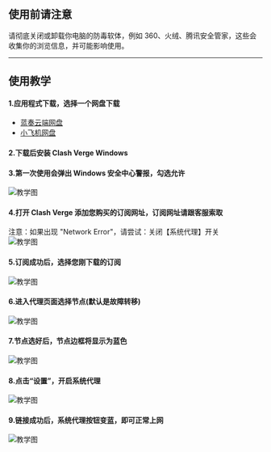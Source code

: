 ## 使用前请注意

请彻底关闭或卸载你电脑的防毒软体，例如 360、火绒、腾讯安全管家，这些会收集你的浏览信息，并可能影响使用。

---

## 使用教学

#### 1.应用程式下载，选择一个网盘下载  
- [蓝奏云端网盘](https://tagcloud.lanzouw.com/ibyth2hcivab)
- [小飞机网盘](https://share.feijipan.com/s/noDri8kk)   

#### 2.下载后安装 **Clash Verge Windows**  

#### 3.第一次使用会弹出 Windows 安全中心警报，勾选允许
![教学图](https://storage.crisp.chat/users/helpdesk/website/de54da2065412800/3_1d6lc88.png)  


#### 4.打开 Clash Verge 添加您购买的订阅网址，订阅网址请跟客服索取  
注意：如果出现 "Network Error"，请尝试：关闭【系统代理】开关  
![教学图](https://storage.crisp.chat/users/helpdesk/website/de54da2065412800/1_1hmcerr.jpg)  


#### 5.订阅成功后，选择您刚下载的订阅  
![教学图](https://storage.crisp.chat/users/helpdesk/website/de54da2065412800/2_1pt54i6.jpg)  


#### 6.进入代理页面选择节点(默认是故障转移)  
![教学图](https://storage.crisp.chat/users/helpdesk/website/de54da2065412800/3_bflf2x.jpg)  


#### 7.节点选好后，节点边框将显示为蓝色  
![教学图](https://storage.crisp.chat/users/helpdesk/website/de54da2065412800/5_1jy7v9d.jpg)  


#### 8.点击“设置”，开启系统代理  
![教学图](https://storage.crisp.chat/users/helpdesk/website/de54da2065412800/6_fkamwv.jpg)  

#### 9.链接成功后，系统代理按钮变蓝，即可正常上网  
![教学图](https://storage.crisp.chat/users/helpdesk/website/de54da2065412800/7_1chtyrf.jpg)  
